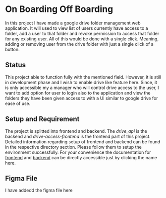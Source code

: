 # On Boarding Off Boarding

In this project I have made a google drive folder management web application. It will used to view list of users currently have access to a folder, add a user to that folder and revoke permission to access that folder for any existing user. All of this would be done with a single click. Meaning, adding or removing user from the drive folder with just a single click of a button. 

## Status
This project able to function fully with the mentioned field. However, it is still in development phase and I wish to enable drive like feature here. Since, it is only accessible my a manager who will control drive access to the user, I want to add option for user to login also to the application and view the folders they have been given access to with a UI similar to google drive for ease of use. 

## Setup and Requirement

The project is splitted into frontend and backend. The *drive_api* is the backend and *drive-access-frontend* is the frontend part of this project. Detailed information regarding setup of frontend and backend can be found in the respective directory section. Please follow them to setup the environment successfully. 
For your convenience the documentation for [frontend](https://github.com/tonmoy50/on-boarding-off-boarding/blob/main/drive-access-frontend/README.md) and [backend](https://github.com/tonmoy50/on-boarding-off-boarding/blob/main/drive_api/README.md) can be directly accessible just by clicking the name here. 

## Figma File

I have addedd the figma file here
